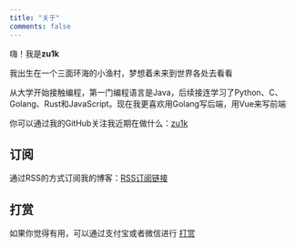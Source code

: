 ```yaml
---
title: "关于"
comments: false
---
```


嗨！我是**zu1k**

我出生在一个三面环海的小渔村，梦想着未来到世界各处去看看

从大学开始接触编程，第一门编程语言是Java，后续接连学习了Python、C、Golang、Rust和JavaScript。现在我更喜欢用Golang写后端，用Vue来写前端

你可以通过我的GitHub关注我近期在做什么：[zu1k](https://github.com/zu1k)

## 订阅

通过RSS的方式订阅我的博客：[RSS订阅链接](/index.xml)

## 打赏

如果你觉得有用，可以通过支付宝或者微信进行 [打赏](/donate/)
